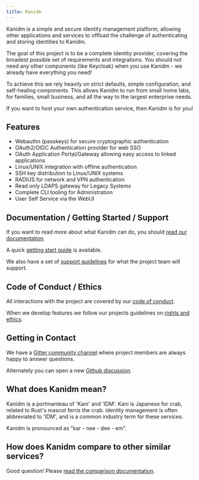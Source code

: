 ```yaml
---
title: Kanidm
---
```


Kanidm is a simple and secure identity management platform, allowing other applications and services to offload the
challenge of authenticating and storing identities to Kanidm.

The goal of this project is to be a complete identity provider, covering the broadest possible set of requirements and
integrations. You should not need any other components (like Keycloak) when you use Kanidm - we already have everything
you need!

To achieve this we rely heavily on strict defaults, simple configuration, and self-healing components. This allows
Kanidm to run from small home labs, for families, small business, and all the way to the largest enterprise needs.

If you want to host your own authentication service, then Kanidm is for you!

## Features

- Webauthn (passkeys) for secure cryptographic authentication
- OAuth2/OIDC Authentication provider for web SSO
- OAuth Application Portal/Gateway allowing easy access to linked applications
- Linux/UNIX integration with offline authentication
- SSH key distribution to Linux/UNIX systems
- RADIUS for network and VPN authentication
- Read only LDAPS gateway for Legacy Systems
- Complete CLI tooling for Administration
- User Self Service via the WebUI

## Documentation / Getting Started / Support

If you want to read more about what Kanidm can do, you should
[read our documentation](https://kanidm.github.io/kanidm/stable/).

A quick [getting start guide](https://kanidm.github.io/kanidm/stable/evaluation_quickstart.html) is available.

We also have a set of [support guidelines](https://kanidm.github.io/kanidm/master/support.html) for what the project
team will support.

## Code of Conduct / Ethics

All interactions with the project are covered by our [code of conduct](/code-of-conduct/).

When we develop features we follow our projects guidelines on
[rights and ethics](https://kanidm.github.io/kanidm/master/developers/developer_ethics.html).

## Getting in Contact

We have a [Gitter community channel](https://gitter.im/kanidm/community) where project members are always happy to
answer questions.

Alternately you can open a new [Github discussion](https://github.com/kanidm/kanidm/discussions).

## What does Kanidm mean?

Kanidm is a portmanteau of 'Kani' and 'IDM'. Kani is Japanese for crab, related to Rust's mascot ferris the crab.
identity management is often abbreviated to 'IDM', and is a common industry term for these services.

Kanidm is pronounced as "kar - nee - dee - em".

## How does Kanidm compare to other similar services?

Good question! Please [read the comparison documentation](/comparisons/).
